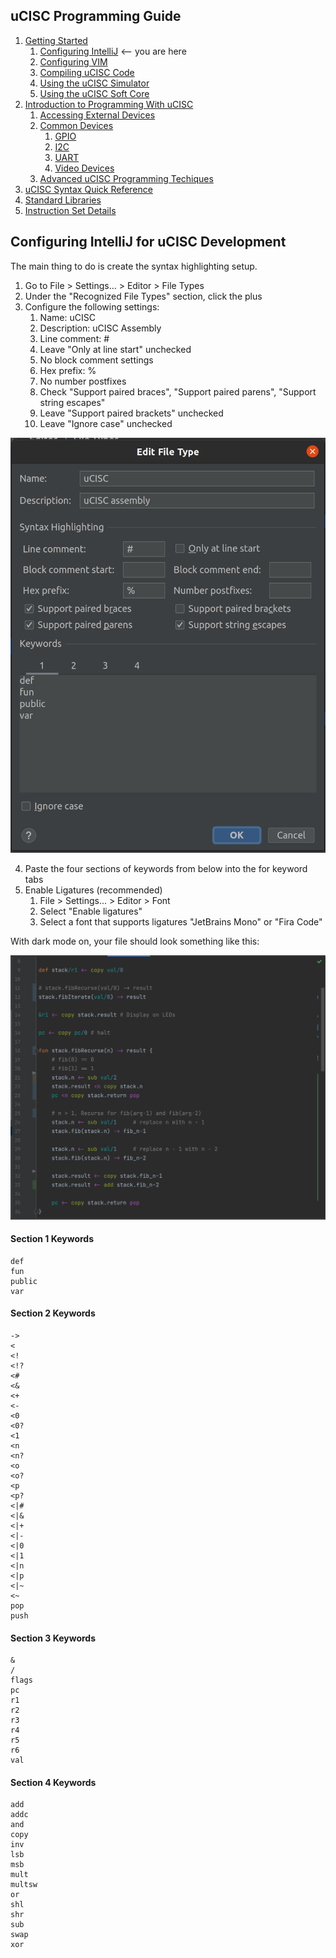 ## uCISC Programming Guide

1. [Getting Started](1.0_Getting_Started.md)
   1. [Configuring IntelliJ](1.1_Configuring_IntelliJ.md) <-- you are here
   2. [Configuring VIM](1.2_Configuring_VIM.md)
   3. [Compiling uCISC Code](1.3_Compiling_uCISC_Code.md)
   4. [Using the uCISC Simulator](1.4_Simulating_uCISC.md)
   5. [Using the uCISC Soft Core](1.5_Running_uCISC_Soft_Core.md)
2. [Introduction to Programming With uCISC](2.0_Program_With_uCISC.md)
   1. [Accessing External Devices](2.1_Accessing_Devices.md)
   2. [Common Devices](2.2.0_Common_Devices.md)
      1. [GPIO](2.2.1_GPIO_Devices.md)
      2. [I2C](2.2.2_I2C_Devices.md)
      3. [UART](2.2.3_UART_Devices.md)
      4. [Video Devices](2.2.4_Video_Devices.md)
   3. [Advanced uCISC Programming Techiques](2.3_Advanced_Programming_Techniques.md)
3. [uCISC Syntax Quick Reference](3_Syntax_Quick_Reference.md)
4. [Standard Libraries](4_Standard_Libraries.md)
5. [Instruction Set Details](5_Instruction_Set_Details.md)

## Configuring IntelliJ for uCISC Development

The main thing to do is create the syntax highlighting setup.

1. Go to File > Settings... > Editor > File Types
2. Under the "Recognized File Types" section, click the plus
3. Configure the following settings:
   1. Name: uCISC
   2. Description: uCISC Assembly
   3. Line comment: #
   4. Leave "Only at line start" unchecked
   5. No block comment settings
   6. Hex prefix: %
   7. No number postfixes
   8. Check "Support paired braces", "Support paired parens", "Support string escapes"
   9. Leave "Support paired brackets" unchecked
   10. Leave "Ignore case" unchecked

![IntelliJ File Type Screen Capture](images/intellij_uCISC_File_Type_Settings.png)

4. Paste the four sections of keywords from below into the for keyword tabs
5. Enable Ligatures (recommended)
   1. File > Settings... > Editor > Font
   2. Select "Enable ligatures"
   3. Select a font that supports ligatures "JetBrains Mono" or "Fira Code"

With dark mode on, your file should look something like this:

![Code Syntax Highlighting Example](images/syntax_highlighted_code.png)

#### Section 1 Keywords

```
def
fun
public
var
```

#### Section 2 Keywords

```
->
<
<!
<!?
<#
<&
<+
<-
<0
<0?
<1
<n
<n?
<o
<o?
<p
<p?
<|#
<|&
<|+
<|-
<|0
<|1
<|n
<|p
<|~
<~
pop
push
```

#### Section 3 Keywords

```
&
/
flags
pc
r1
r2
r3
r4
r5
r6
val
```

#### Section 4 Keywords

```
add
addc
and
copy
inv
lsb
msb
mult
multsw
or
shl
shr
sub
swap
xor
```